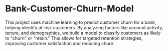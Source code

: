 # Bank-Customer-Churn-Model
This project uses machine learning to predict customer churn for a bank, helping identify at-risk customers. By analyzing factors like account activity, tenure, and demographics, we build a model to classify customers as likely to "churn" or "retain." This allows for targeted retention strategies, improving customer satisfaction and reducing churn.
